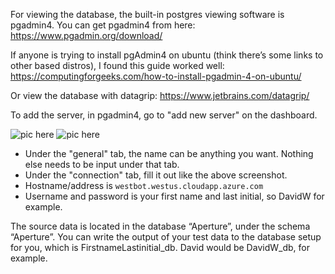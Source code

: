 For viewing the database, the built-in postgres viewing software is pgadmin4.
You can get pgadmin4 from here: https://www.pgadmin.org/download/

If anyone is trying to install pgAdmin4 on ubuntu (think there’s some links to other based distros), I found this guide worked well: https://computingforgeeks.com/how-to-install-pgadmin-4-on-ubuntu/

Or view the database with datagrip:
https://www.jetbrains.com/datagrip/

To add the server, in pgadmin4, go to "add new server" on the dashboard.

![pic here](https://i.imgur.com/mIyeVkm.png)
![pic here](https://i.imgur.com/bYLBolL.png)

- Under the "general" tab, the name can be anything you want. Nothing else needs to be input under that tab.
- Under the "connection" tab, fill it out like the above screenshot.
- Hostname/address is `westbot.westus.cloudapp.azure.com`
- Username and password is your first name and last initial, so DavidW for example.

The source data is located in the database “Aperture”, under the schema “Aperture”. You can write the output of your test data to the database setup for you, which is FirstnameLastinitial_db. David would be DavidW_db, for example.


